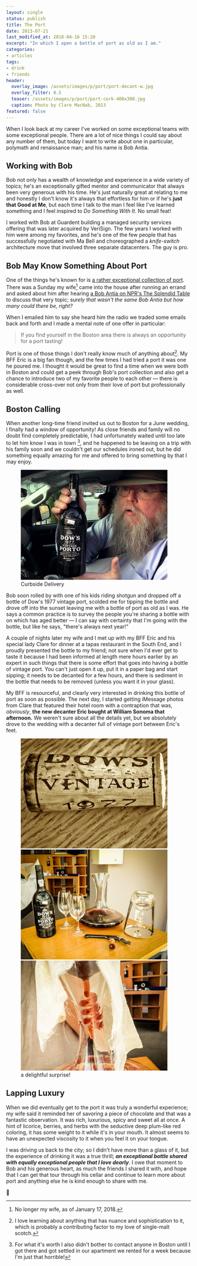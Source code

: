 ```yaml
---
layout: single
status: publish
title: The Port
date: 2013-07-21
last_modified_at: 2018-04-16 15:20
excerpt: "In which I open a bottle of port as old as I am."
categories:
- articles
tags:
- drink
- friends
header:
  overlay_image: /assets/images/p/port/port-decant-w.jpg
  overlay_filter: 0.5
  teaser: /assets/images/p/port/port-cork-400x300.jpg
  caption: Photo by Clare MacNab, 2013
featured: false
---
```


When I look back at my career I've worked on some exceptional teams with some exceptional people. There are a lot of nice things I could say about any number of them, but today I want to write about one in particular, polymath and renaissance man; and his name is Bob Antia.

## Working with Bob

Bob not only has a wealth of knowledge and experience in a wide variety of topics; he's an exceptionally gifted mentor and communicator that always been very generous with his time. He's just naturally great at relating to me and honestly I don't know it's always that effortless for him or if he's **just that Good at Me**, but each time I talk to the man I feel like I've learned something and I feel inspired to *Do Something With It*. No small feat!

I worked with Bob at Guardent building a managed security services offering that was later acquired by VeriSign. The few years I worked with him were among my favorites, and he's one of the few people that has successfully negotiated with Ma Bell and choreographed a *knife-switch* architecture move that involved three separate datacenters. The guy is pro.

## Bob May Know Something About Port

One of the things he's known for is [a rather exceptional collection of port](http://magazine.wsj.com/hunter/great-vintage/call-of-port/). There was a Sunday my wife[^exwife] came into the house after running an errand and asked about him after hearing [a Bob Antia on NPR's The Splendid Table](https://soundcloud.com/thesplendidtable/bob-antia-on-collecting-port) to discuss that very topic; *surely that wasn't the same Bob Antia but how many could there be, right?*

When I emailed him to say she heard him the radio we traded some emails back and forth and I made a mental note of one offer in particular:

> If you find yourself in the Boston area there is always an opportunity for a port tasting!

Port is one of those things I don't really know much of anything about[^1]. My BFF Eric is a big fan though, and the few times I had tried a port it was one he poured me. I thought it would be great to find a time when we were both in Boston and could get a peek through Bob's port collection and also get a chance to introduce two of my favorite people to each other — there is considerable cross-over not only from their love of port but professionally as well.

## Boston Calling

When another long-time friend invited us out to Boston for a June wedding, I finally had a window of opportunity! As close friends and family will no doubt find completely predictable, I had unfortunately waited until too late to let him know I was in town [^excuses], and he happened to be leaving on a trip with his family soon and we couldn't get our schedules ironed out, but he did something equally amazing for me and offered to bring something by that I may enjoy.

<figure>
  <a href="/assets/images/p/port/port-heybob-400x300.jpg"><img src="/assets/images/p/port/port-heybob-400x300.jpg" alt="hey, bob"></a>
  <figcaption>Curbside Delivery</figcaption>
</figure>


Bob soon rolled by with one of his kids riding shotgun and dropped off a bottle of Dow's 1977 vintage port, scolded me for tipping the bottle and drove off into the sunset leaving me with a bottle of port as old as I was. He says a common practice is to survey the people you're sharing a bottle with on which has aged better — I can say with certainty that I'm going with the bottle, but like he says, "there's always next year!"

A couple of nights later my wife and I met up with my BFF Eric and his special lady Clare for dinner at a tapas restaurant in the South End, and I proudly presented the bottle to my friend; not sure when I'd ever get to taste it because I had been informed at length mere hours earlier by an expert in such things that there is some effort that goes into having a bottle of vintage port. You can't just open it up, put it in a paper bag and start sipping; it needs to be decanted for a few hours, and there is sediment in the bottle that needs to be removed (unless you want it in your glass).

My BFF is resourceful, and clearly very interested in drinking this bottle of port as soon as possible. The next day,  I started getting iMessage photos from Clare that featured their hotel room with a contraption that was, *obviously*, **the new decanter Eric bought at William Sonoma that afternoon.** We weren't sure about all the details yet, but we absolutely drove to the wedding with a decanter full of vintage port between Eric's feet.

<figure class="third">
<a href="/assets/images/p/port/port-cork-400x300.jpg"><img src="/assets/images/p/port/port-cork-400x300.jpg" alt="cork"></a>
<a href="/assets/images/p/port/port-tabletop-400x300.jpg"><img src="/assets/images/p/port/port-tabletop-400x300.jpg" alt="tabletop decanting"></a>
<a href="/assets/images/p/port/port-decant-400x300.jpg"><img src="/assets/images/p/port/port-decant-400x300.jpg" alt="up close decanter"></a>
<figcaption>a delightful surprise!</figcaption>
</figure>



## Lapping Luxury

When we did eventually get to the port it was truly a wonderful experience; my wife said it reminded her of savoring a piece of chocolate and that was a fantastic observation. It was rich, luxurious, spicy and sweet all at once. A hint of licorice, berries, and herbs with the seductive deep plum-like red coloring, it has some weight to it while it's in your mouth. It almost seems to have an unexpected viscosity to it when you feel it on your tongue.

I was driving us back to the city; so I didn't have more than a glass of it, but the experience of drinking it was a true thrill; ***an exceptional bottle shared with equally exceptional people that I love dearly***. I owe that moment to Bob and his generous heart, as much the friends I shared it with, and hope that I can get that tour through his cellar and continue to learn more about port and anything else he is kind enough to share with me.

:wine_glass:


[^1]: I love learning about anything that has nuance and sophistication to it, which is probably a contributing factor to my love of single-malt scotch.
[^excuses]: For what it's worth I also didn't bother to contact anyone in Boston until I got there and got settled in our apartment we rented for a week because I'm just that horrible!
[^exwife]: No longer my wife, as of January 17, 2018.